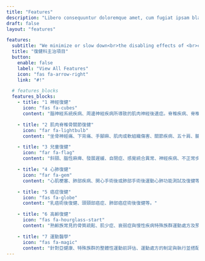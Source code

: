 ```yaml
---
title: "Features"
description: "Libero consequuntur doloremque amet, cum fugiat ipsam blanditiis corrupti praesentium quis."
draft: false
layout: "features"

features:
  subtitle: "We minimize or slow down<br>the disabling effects of <br>chronic health conditions."
  title: "復健科主治項目"
  button:
    enable: false
    label: "View All Features"
    icon: "fas fa-arrow-right"
    link: "#!"

  # features_blocks
  features_blocks:
    - title: "1 神經復健"
      icon: "fas fa-cubes"
      content: "腦神經系統疾病、周邊神經疾病所導致的肌肉神經後遺症。脊椎疾病、脊椎病變如脊柱骨折後、脊柱側彎等的支架處方及其相關的復健治療。"

    - title: "2 肌肉脊椎骨關節復健"
      icon: "far fa-lightbulb"
      content: "坐骨神經痛、下背痛、手腳麻、肌肉或軟組織傷害、關節疾病、五十肩、腱鞘炎及肌腱炎、退化性關節炎，關節置換手術後、骨折術後的疼痛、關節攣縮、肌肉萎縮及步行障礙等。"

    - title: "3 兒童復健"
      icon: "far fa-flag"
      content: "斜頸、腦性麻痺、發展遲緩、自閉症、感覺統合異常、神經疾病、不正常步態評估、語言構音異常等。"

    - title: "4 心肺復健"
      icon: "far fa-gem"
      content: "心肌梗塞、肺部疾病、開心手術後或肺部手術後運動心肺功能測試及復健等。"

    - title: "5 癌症復健"
      icon: "fas fa-globe"
      content: "乳癌術後復健、頭頸部癌症、肺部癌症術後復健等。"

    - title: "6 高齡復健"
      icon: "fas fa-hourglass-start"
      content: "熟齡族常見的骨質疏鬆、肌少症、衰弱症與慢性疾病特殊族群運動處方及預防醫學。"

    - title: "7 運動醫學"
      icon: "fas fa-magic"
      content: "針對亞健康、特殊族群的整體性運動前評估、運動處方的制定與執行並搭配適宜的營養攝取建議。"
---
```

